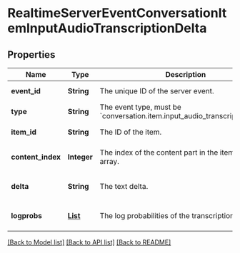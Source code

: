 # RealtimeServerEventConversationItemInputAudioTranscriptionDelta
## Properties

| Name | Type | Description | Notes |
|------------ | ------------- | ------------- | -------------|
| **event\_id** | **String** | The unique ID of the server event. | [default to null] |
| **type** | **String** | The event type, must be &#x60;conversation.item.input_audio_transcription.delta&#x60;. | [default to null] |
| **item\_id** | **String** | The ID of the item. | [default to null] |
| **content\_index** | **Integer** | The index of the content part in the item&#39;s content array. | [optional] [default to null] |
| **delta** | **String** | The text delta. | [optional] [default to null] |
| **logprobs** | [**List**](LogProbProperties.md) | The log probabilities of the transcription. | [optional] [default to null] |

[[Back to Model list]](../README.md#documentation-for-models) [[Back to API list]](../README.md#documentation-for-api-endpoints) [[Back to README]](../README.md)

